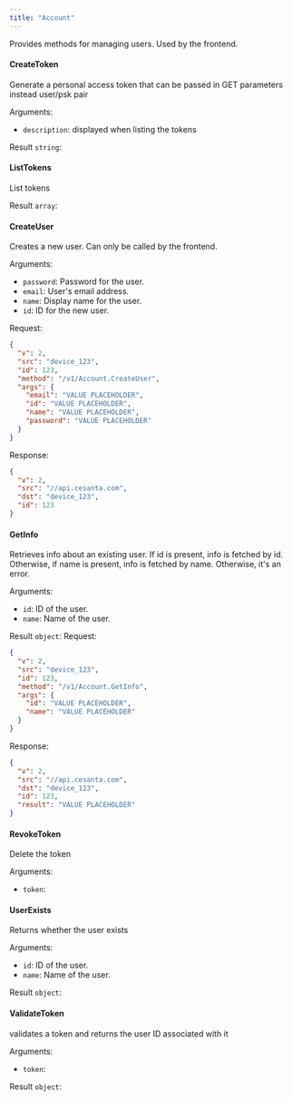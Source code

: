 ```yaml
---
title: "Account"
---
```


Provides methods for managing users. Used by the frontend.

#### CreateToken
Generate a personal access token that can be passed in GET parameters instead user/psk pair

Arguments:
- `description`: displayed when listing the tokens

Result `string`: 
#### ListTokens
List tokens


Result `array`: 
#### CreateUser
Creates a new user. Can only be called by the frontend.

Arguments:
- `password`: Password for the user.
- `email`: User's email address.
- `name`: Display name for the user.
- `id`: ID for the new user.

Request:
```json
{
  "v": 2,
  "src": "device_123",
  "id": 123,
  "method": "/v1/Account.CreateUser",
  "args": {
    "email": "VALUE PLACEHOLDER",
    "id": "VALUE PLACEHOLDER",
    "name": "VALUE PLACEHOLDER",
    "password": "VALUE PLACEHOLDER"
  }
}

```

Response:
```json
{
  "v": 2,
  "src": "//api.cesanta.com",
  "dst": "device_123",
  "id": 123
}

```

#### GetInfo
Retrieves info about an existing user. If id is present, info is fetched by id. Otherwise, if name is present, info is fetched by name. Otherwise, it's an error.

Arguments:
- `id`: ID of the user.
- `name`: Name of the user.

Result `object`: 
Request:
```json
{
  "v": 2,
  "src": "device_123",
  "id": 123,
  "method": "/v1/Account.GetInfo",
  "args": {
    "id": "VALUE PLACEHOLDER",
    "name": "VALUE PLACEHOLDER"
  }
}

```

Response:
```json
{
  "v": 2,
  "src": "//api.cesanta.com",
  "dst": "device_123",
  "id": 123,
  "result": "VALUE PLACEHOLDER"
}

```

#### RevokeToken
Delete the token

Arguments:
- `token`: 

#### UserExists
Returns whether the user exists

Arguments:
- `id`: ID of the user.
- `name`: Name of the user.

Result `object`: 
#### ValidateToken
validates a token and returns the user ID associated with it

Arguments:
- `token`: 

Result `object`: 

